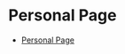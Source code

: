 Personal Page
=============

 * [Personal Page](http://scott-mcnab.github.io/personalpage/index.html)
